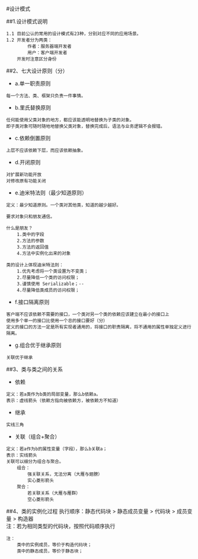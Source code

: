 #设计模式

##1.设计模式说明
```text
1.1 目前公认的常用的设计模式有23种，分别对应不同的应用场景。
1.2 开发者分为两类：
        作者：服务器端开发者
        用户：客户端开发者
    开发时注意区分身份
```
##2、七大设计原则（分）
* a.单一职责原则
```text
每一个方法、类、框架只负责一件事情。
```
* b.里氏替换原则<br>
```text
任何能使用父类对象的地方，都应该能透明地替换为子类的对象。
即子类对象可随时随地地替换父类对象，替换完成后，语法与业务逻辑不会报错。
```
* c.依赖倒置原则
```text
上层不应该依赖下层，而应该依赖抽象。
```
* d.开闭原则 
```text
对扩展新功能开放
对修改原有功能关闭
```
* e.迪米特法则（最少知道原则）<br>
```text
定义：最少知道原则。一个类对其他类，知道的越少越好。

要求对象只和朋友通信。

什么是朋友？
    1.类中的字段
    2.方法的参数
    3.方法的返回值
    4.方法中实例化出来的对象
    
类的设计上体现迪米特法则：
    1.优先考虑将一个类设置为不变类；
    2.尽量降低一个类的访问权限；
    3.谨慎使用 Serializable；-- 
    4.尽量降低类成员的访问权限；

```  
* f.接口隔离原则
```text
客户端不应该依赖不需要的接口，一个类对另一个类的依赖应该建立在最小的接口上
使用多个单一的接口比使用一个总的接口要好（分）
定义的接口的方法一定是所有实现者通用的，将接口的职责隔离，将不通用的属性单独定义进行隔离。
```
* g.组合优于继承原则<br>
```text
关联优于继承
```

##3、类与类之间的关系
* 依赖
```text
定义：若a类作为b类的局部变量，那么b依赖a。
表示：虚线箭头（依赖方指向被依赖方，被依赖方不知道）

```
* 继承
```text
实线三角
```  
* 关联（组合+聚合）
```text
定义：若a作为b的属性变量（字段），那么b关联a；
表示：实线箭头
关联可以细分为组合与聚合。
    组合：
        强关联关系，无法分离（大雁与翅膀）
        实心菱形箭头
    聚合：
        若关联关系（大雁与雁群）
        空心菱形箭头
```

##4、类的实例化过程
执行顺序：静态代码块 > 静态成员变量 > 代码块 > 成员变量 > 构造器 <br/>
注：若为相同类型的代码块，按照代码顺序执行
```text
注：
    类中的实例成员，等价于构造代码块；
    类中的静态成员，等价于静态块；
```



